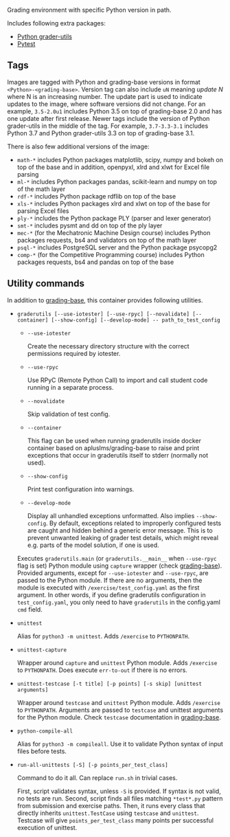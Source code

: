 Grading environment with specific Python version in path.

Includes following extra packages:

 * [Python grader-utils](https://github.com/apluslms/python-grader-utils)
 * [Pytest](https://docs.pytest.org/en/stable/)

Tags
----

Images are tagged with Python and grading-base versions in format `<Python>-<grading-base>`.
Version tag can also include `uN` meaning _update N_ where N is an increasing number.
The update part is used to indicate updates to the image, where software versions did not change.
For an example, `3.5-2.0u1` includes Python 3.5 on top of grading-base 2.0 and has one update after first release.
Newer tags include the version of Python grader-utils in the middle of the tag.
For example, `3.7-3.3-3.1` includes Python 3.7 and Python grader-utils 3.3 on top of grading-base 3.1.

There is also few additional versions of the image:

 * `math-*` includes Python packages matplotlib, scipy, numpy and bokeh on top of the base and in addition, openpyxl, xlrd and xlwt for Excel file parsing
 * `ml-*` includes Python packages pandas, scikit-learn and numpy on top of the math layer
 * `rdf-*` includes Python package rdflib on top of the base
 * `xls-*` includes Python packages xlrd and xlwt on top of the base for parsing Excel files
 * `ply-*` includes the Python package PLY (parser and lexer generator)
 * `smt-*` includes pysmt and dd on top of the ply layer
 * `mec-*` (for the Mechatronic Machine Design course) includes Python packages requests, bs4 and validators
   on top of the math layer
 * `psql-*` includes PostgreSQL server and the Python package psycopg2
 * `comp-*` (for the Competitive Programming course) includes Python packages requests, bs4 and pandas
   on top of the base


Utility commands
----------------

In addition to [grading-base](https://github.com/apluslms/grading-base), this container provides following utilities.

* `graderutils [--use-iotester] [--use-rpyc] [--novalidate] [--container] [--show-config] [--develop-mode] -- path_to_test_config`
  * `--use-iotester`

    Create the necessary directory structure with the correct permissions required by iotester.
  * `--use-rpyc`

    Use RPyC (Remote Python Call) to import and call student code running in a separate process.
  * `--novalidate`

    Skip validation of test config.
  * `--container`

    This flag can be used when running graderutils inside docker container based on apluslms/grading-base to raise and print exceptions that occur in graderutils itself to stderr (normally not used).
  * `--show-config`

    Print test configuration into warnings.
  * `--develop-mode`

    Display all unhandled exceptions unformatted.
    Also implies `--show-config`.
    By default, exceptions related to improperly configured tests are caught and hidden behind a generic error message.
    This is to prevent unwanted leaking of grader test details, which might reveal e.g. parts of the model solution, if one is used.

  Executes `graderutils.main` (or `graderutils.__main__` when `--use-rpyc` flag is set) Python module using `capture` wrapper (check [grading-base](https://github.com/apluslms/grading-base)).
  Provided arguments, except for `--use-iotester` and `--use-rpyc`, are passed to the Python module.
  If there are no arguments, then the module is executed with `/exercise/test_config.yaml` as the first argument.
  In other words, if you define graderutils configuration in `test_config.yaml`, you only need to have `graderutils` in the config.yaml `cmd` field.

* `unittest`

    Alias for `python3 -m unittest`.
    Adds `/exercise` to `PYTHONPATH`.

* `unittest-capture`

    Wrapper around `capture` and `unittest` Python module.
    Adds `/exercise` to `PYTHONPATH`.
    Does execute `err-to-out` if there is no errors.

* `unittest-testcase [-t title] [-p points] [-s skip] [unittest arguments]`

    Wrapper around `testcase` and `unittest` Python module.
    Adds `/exercise` to `PYTHONPATH`.
    Arguments are passed to `testcase` and unittest arguments for the Python module.
    Check `testcase` documentation in [grading-base](https://github.com/apluslms/grading-base).

* `python-compile-all`

    Alias for `python3 -m compileall`.
    Use it to validate Python syntax of input files before tests.

* `run-all-unittests [-S] [-p points_per_test_class]`

    Command to do it all.
    Can replace `run.sh` in trivial cases.

    First, script validates syntax, unless `-S` is provided.
    If syntax is not valid, no tests are run.
    Second, script finds all files matching `*test*.py` pattern from submission and exercise paths.
    Then, it runs every class that directly inherits `unittest.TestCase` using `testcase` and `unittest`.
    Testcase will give `points_per_test_class` many points per successful execution of unittest.
